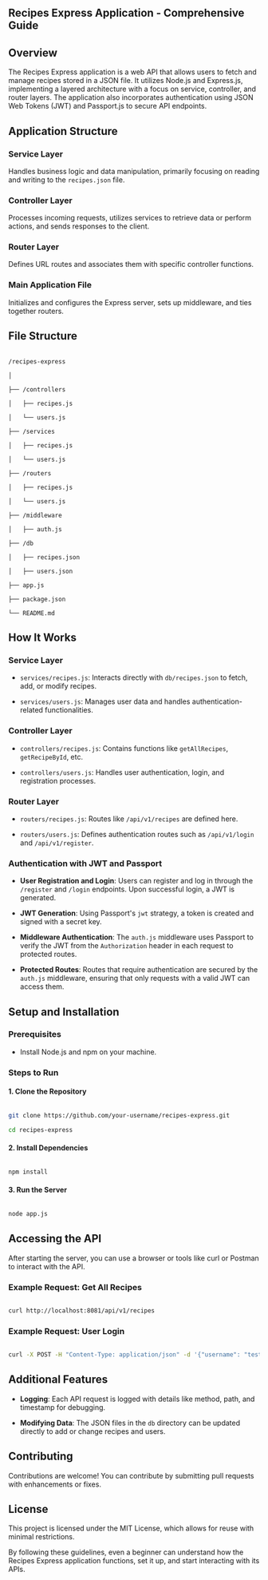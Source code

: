 ## Recipes Express Application - Comprehensive Guide

## Overview

The Recipes Express application is a web API that allows users to fetch and manage recipes stored in a JSON file. It utilizes Node.js and Express.js, implementing a layered architecture with a focus on service, controller, and router layers. The application also incorporates authentication using JSON Web Tokens (JWT) and Passport.js to secure API endpoints.

## Application Structure

### Service Layer

Handles business logic and data manipulation, primarily focusing on reading and writing to the `recipes.json` file.

### Controller Layer

Processes incoming requests, utilizes services to retrieve data or perform actions, and sends responses to the client.

### Router Layer

Defines URL routes and associates them with specific controller functions.

### Main Application File

Initializes and configures the Express server, sets up middleware, and ties together routers.

## File Structure

```

/recipes-express

│

├── /controllers

│   ├── recipes.js

│   └── users.js

├── /services

│   ├── recipes.js

│   └── users.js

├── /routers

│   ├── recipes.js

│   └── users.js

├── /middleware

│   ├── auth.js

├── /db

│   ├── recipes.json

│   ├── users.json

├── app.js

├── package.json

└── README.md

```

## How It Works

### Service Layer

- `services/recipes.js`: Interacts directly with `db/recipes.json` to fetch, add, or modify recipes.

- `services/users.js`: Manages user data and handles authentication-related functionalities.

### Controller Layer

- `controllers/recipes.js`: Contains functions like `getAllRecipes`, `getRecipeById`, etc.

- `controllers/users.js`: Handles user authentication, login, and registration processes.

### Router Layer

- `routers/recipes.js`: Routes like `/api/v1/recipes` are defined here.

- `routers/users.js`: Defines authentication routes such as `/api/v1/login` and `/api/v1/register`.

### Authentication with JWT and Passport

- **User Registration and Login**: Users can register and log in through the `/register` and `/login` endpoints. Upon successful login, a JWT is generated.

- **JWT Generation**: Using Passport's `jwt` strategy, a token is created and signed with a secret key.

- **Middleware Authentication**: The `auth.js` middleware uses Passport to verify the JWT from the `Authorization` header in each request to protected routes.

- **Protected Routes**: Routes that require authentication are secured by the `auth.js` middleware, ensuring that only requests with a valid JWT can access them.

## Setup and Installation

### Prerequisites

- Install Node.js and npm on your machine.

### Steps to Run

#### 1. Clone the Repository

```bash

git clone https://github.com/your-username/recipes-express.git

cd recipes-express

```

#### 2. Install Dependencies

```bash

npm install

```

#### 3. Run the Server

```bash

node app.js

```

## Accessing the API

After starting the server, you can use a browser or tools like curl or Postman to interact with the API.

### Example Request: Get All Recipes

```bash

curl http://localhost:8081/api/v1/recipes

```

### Example Request: User Login

```bash

curl -X POST -H "Content-Type: application/json" -d '{"username": "test", "password": "test"}' http://localhost:8081/api/v1/login

```

## Additional Features

- **Logging**: Each API request is logged with details like method, path, and timestamp for debugging.

- **Modifying Data**: The JSON files in the `db` directory can be updated directly to add or change recipes and users.

## Contributing

Contributions are welcome! You can contribute by submitting pull requests with enhancements or fixes.

## License

This project is licensed under the MIT License, which allows for reuse with minimal restrictions.

By following these guidelines, even a beginner can understand how the Recipes Express application functions, set it up, and start interacting with its APIs.
